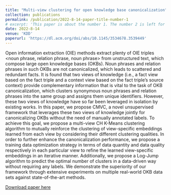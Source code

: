 ```yaml
---
title: "Multi-view clustering for open knowledge base canonicalization"
collection: publications
permalink: /publication/2022-8-14-paper-title-number-1
# excerpt: 'This paper is about the number 1. The number 2 is left for future work.'
date: 2022-8-14
venue: 'KDD'
paperurl: 'https://dl.acm.org/doi/abs/10.1145/3534678.3539449'
---
```

Open information extraction (OIE) methods extract plenty of OIE triples <noun phrase, relation phrase, noun phrase> from unstructured text, which compose large open knowledge bases (OKBs). Noun phrases and relation phrases in such OKBs are not canonicalized, which leads to scattered and redundant facts. It is found that two views of knowledge (i.e., a fact view based on the fact triple and a context view based on the fact triple’s source context) provide complementary information that is vital to the task of OKB canonicalization, which clusters synonymous noun phrases and relation phrases into the same group and assigns them unique identifiers. However, these two views of knowledge have so far been leveraged in isolation by existing works. In this paper, we propose CMVC, a novel unsupervised framework that leverages these two views of knowledge jointly for canonicalizing OKBs without the need of manually annotated labels. To achieve this goal, we propose a multi-view CH K-Means clustering algorithm to mutually reinforce the clustering of view-specific embeddings learned from each view by considering their different clustering qualities. In order to further enhance the canonicalization performance, we propose a training data optimization strategy in terms of data quantity and data quality respectively in each particular view to refine the learned view-specific embeddings in an iterative manner. Additionally, we propose a Log-Jump algorithm to predict the optimal number of clusters in a data-driven way without requiring any labels. We demonstrate the superiority of our framework through extensive experiments on multiple real-world OKB data sets against state-of-the-art methods.

[Download paper here](https://arxiv.org/pdf/2206.11130)
